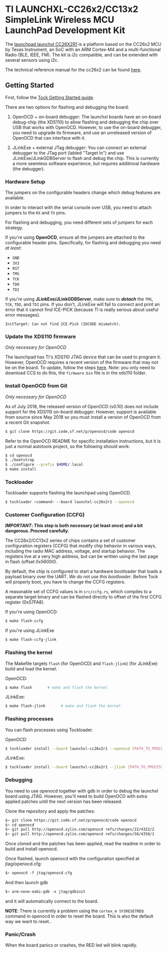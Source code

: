 # TI LAUNCHXL-CC26x2/CC13x2 SimpleLink Wireless MCU LaunchPad Development Kit

The [launchpad launchxl CC26X2R1](http://www.ti.com/tool/LAUNCHXL-CC26X2R1) is a
platform based on the CC26x2 MCU by Texas Instrument, an SoC with an ARM
Cortex-M4 and a multi-functional Radio (BLE, IEEE, FM). The kit is i2c
compatible, and can be extended with several sensors using i2c.

The technical reference manual for the cc26x2 can be found
[here](http://www.ti.com/lit/ug/swcu185/swcu185.pdf).

## Getting Started

First, follow the [Tock Getting Started guide](../../doc/Getting_Started.md).

There are two options for flashing and debugging the board:

  1. OpenOCD + on-board debugger: The launchxl boards have an on-board debug-chip (the XDS110) to
     allow flashing and debugging the chip over USB that works with OpenOCD.
     However, to use the on-board debugger, you need to upgrade its firmware,
     and use an unreleased version of OpenOCD that can interface with it.

  2. JLinkExe + external JTag debugger: You can connect an external debugger to
     the JTag port (labled "Target In") and use JLinkExe/JLinkGDBServer to
     flash and debug the chip. This is currently a more seemless software
     experience, but requires additinoal hardware (the debugger).

### Hardware Setup

The jumpers on the configurable headers change which debug features are
available.

In order to interact with the serial console over USB, you need to attach
jumpers to the `RX` and `TX` pins.

For flashing and debugging, you need different sets of jumpers for each strategy.

If you're using **OpenOCD**, ensure all the jumpers are attached to the
configurable header pins. Specifically, for flashing and debugging you need _at
least_:

  * `GND`
  * `3V3`
  * `RST`
  * `TMS`
  * `TCK`
  * `TDO`
  * `TDI`

If you're using **JLinkExe/JLinkGDBServer**, make sure to __*detach*__ the
`TMS`, `TCK`, `TDO`, and `TDI` pins. If you don't, JLinkExe will fail to
connect and print an error that it cannot find ICE-PICK (because TI is really
serious about useful error messages).

```
InitTarget: Can not find ICE-Pick (IDCODE mismatch).
```

### Update the XDS110 firmware

_Only necessary for OpenOCD_

The launchpad has TI's XDS110 JTAG device that can be used to program it.
However, OpenOCD requires a recent version of the firmware that may not be on
the board. To update, follow the steps
[here](http://processors.wiki.ti.com/index.php/XDS110#Updating_the_XDS110_Firmware).
Note: you only need to download CCS to do this, the `firmware.bin` file is in
the xds110 folder.

### Install OpenOCD from Git

_Only necessary for OpenOCD_

As of July 2018, the released version of OpenOCD (v0.10) does not include
support for the XDS110 on-board debugger. However, support is available from
source since May 2018 so you must install a version of OpenOCD from a recent
Git snapshot.

```bash
$ git clone https://git.code.sf.net/p/openocd/code openocd
```

Refer to the OpenOCD README for specific installation instructions, but it is just a normal autotools project, so the following should work:

```bash
$ cd openocd
$ ./bootstrap
$ ./configure --prefix $HOME/.local
$ make install
```

### Tockloader

Tockloader supports flashing the launchpad using OpenOCD.

```bash
$ tockloader <command> --board launchxl-cc26x2r1 --openocd
```

### Customer Configuration (CCFG)

__*IMPORTANT*: This step is both necessary (at least once) and a bit dangerous.
Proceed carefully.__

The CC26x2/CC13x2 series of chips contains a set of customer configuration
registers (CCFG) that modify chip behavior in various ways, including the radio
MAC address, voltage, and startup behavior. The registers live at a very high
address, but can be written using the last page in flash (offset 0x56000).

By default, the chip is configured to start a hardware bootloader that loads a
payload binary over the UART. _We do not use this bootloader_. Before Tock will
properly boot, you have to change the CCFG registers.

A reasonable set of CCFG values is in `src/ccfg.rs`, which compiles to a
separate target binary and can be flashed directly to offset of the first CCFG
register (0x57FA8).

If you're using OpenOCD:

```bash
$ make flash-ccfg
```

If you're using JLinkExe

```bash
$ make flash-ccfg-jlink
```

### Flashing the kernel

The Makefile targets `flash` (for OpenOCD) and `flash-jlink`) (for JLinkExe) build and load the kernel.

OpenOCD:

```bash
$ make flash       # make and flash the kernel
```

JLinkExe:

```bash
$ make flash-jlink       # make and flash the kernel
```

### Flashing processes

You can flash processes using Tockloader.

OpenOCD:

```bash
$ tockloader install --board launchxl-cc26x2r1 --openocd [PATH_TO_PROCESS]
```

JLinkExe:

```bash
$ tockloader install --board launchxl-cc26x2r1 --jlink [PATH_TO_PROCESS]
```

### Debugging

You need to use openocd together with gdb in order to debug the launchxl board
using JTAG. However, you'll need to build OpenOCD with extra applied patches
until the next version has been released.

Clone the repository and apply the patches:

```bash
$> git clone https://git.code.sf.net/p/openocd/code openocd
$> cd openocd
$> git pull http://openocd.zylin.com/openocd refs/changes/22/4322/2
$> git pull http://openocd.zylin.com/openocd refs/changes/58/4358/1
```

Once cloned and the patches has been applied, read the readme in order to build
and install openocd.

Once flashed, launch openocd with the configuration specified at jtag/openocd.cfg:

```bash
$> openocd -f jtag/openocd.cfg
```

And then launch gdb

```bash
$> arm-none-eabi-gdb -x jtag/gdbinit
```

and it will automatically connect to the board.

**NOTE**: There is currently a problem using the `cortex_m SYSRESETREQ` command
in openocd in order to reset the board. This is also the default way we want to
reset..


### Panic/Crash

When the board panics or crashes, the RED led will blink rapidly.
